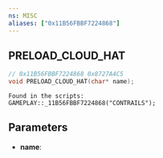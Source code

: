 ```yaml
---
ns: MISC
aliases: ["0x11B56FBBF7224868"]
---
```

## PRELOAD_CLOUD_HAT

```c
// 0x11B56FBBF7224868 0x8727A4C5
void PRELOAD_CLOUD_HAT(char* name);
```

```
Found in the scripts:  
GAMEPLAY::_11B56FBBF7224868("CONTRAILS");  
```

## Parameters
* **name**:

